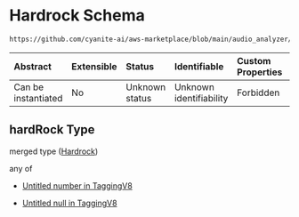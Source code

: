 # Hardrock Schema

```txt
https://github.com/cyanite-ai/aws-marketplace/blob/main/audio_analyzer/schemes/marketplace_v1/schema/TaggingV8.schema.json#/$defs/SubgenreScoresV1/properties/hardRock
```



| Abstract            | Extensible | Status         | Identifiable            | Custom Properties | Additional Properties | Access Restrictions | Defined In                                                                     |
| :------------------ | :--------- | :------------- | :---------------------- | :---------------- | :-------------------- | :------------------ | :----------------------------------------------------------------------------- |
| Can be instantiated | No         | Unknown status | Unknown identifiability | Forbidden         | Allowed               | none                | [TaggingV8.schema.json\*](../out/TaggingV8.schema.json "open original schema") |

## hardRock Type

merged type ([Hardrock](taggingv8-defs-subgenrescoresv1-properties-hardrock.md))

any of

* [Untitled number in TaggingV8](taggingv8-defs-subgenrescoresv1-properties-hardrock-anyof-0.md "check type definition")

* [Untitled null in TaggingV8](taggingv8-defs-subgenrescoresv1-properties-hardrock-anyof-1.md "check type definition")
